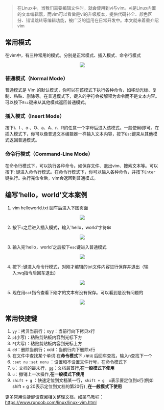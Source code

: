 <br>

> 在Linux中，当我们需要编辑文件时，就会使用到vi与vim。vi是Linux内置的文本编辑器，而vim可以看做是vi的升级版本，提供代码补全、颜色区分、错误跳转等编辑功能，被广泛的运用在日常开发中。本文就来着重介绍vim

## 常用模式
在vim中，有三种常用的模式。分别是正常模式、插入模式、命令行模式
<p align='center'>
<img src="https://img2.imgtp.com/2024/05/12/umNtSelc.png"  />
</p>

### 普通模式（Normal Mode）
普通模式是 Vim 的默认模式，你可以在该模式下执行各种命令，如移动光标、复制、粘贴、删除等。在普通模式下，键入的字符会被解释为命令而不是文本内容。可以按下`Esc`键来从其他模式返回普通模式。

### 插入模式（Insert Mode）
按下i、I 、o 、O、a、A、r、R的任意一个字母后进入该模式。一般使用i即可。在插入模式下，你可以像普通文本编辑器一样输入文本内容，按下`Esc`键来从其他模式返回普通模式。

### 命令行模式（Command-Line Mode）
在命令行模式下，可以执行各种命令，如保存文件、退出vim、搜索文本等。可以按下`:`键进入命令行模式。在命令行模式下，你可以输入各种命令，并按下`Enter`键执行。执行完命令后，vim会返回到普通模式。

## 编写‘hello，world’文本案例
1. vim helloworld.txt 回车后进入下图页面
<p align='center'>
<img src="https://img2.imgtp.com/2024/05/12/l2bw6Cjv.PNG"  />
</p>

2. 按下`i`之后进入插入模式，输入'hello，world'字符串
<p align='center'>
<img src="https://img2.imgtp.com/2024/05/12/VDZ0Mngg.PNG"  />
</p>

3. 输入完‘hello，world’之后按下`esc`键进入普通模式
<p align='center'>
<img src="https://img2.imgtp.com/2024/05/12/4PBTnhaP.png"  />
</p>

4. 按下`:`键进入命令行模式，对刚才编辑的txt文件内容进行保存并退出（输入:wq指令后回车退出）
<p align='center'>
<img src="https://img2.imgtp.com/2024/05/12/fNNdR4ph.png" />
</p>

5. 现在用`cat`指令查看下刚才的文本有没有保存。可以看到是没有问题的
<p align='center'>
<img src="https://img2.imgtp.com/2024/05/12/vSC6WWOG.png" />
</p>


## 常用快捷键
1. `yy`：拷贝当前行；xyy：当前行向下拷贝x行
2. `p`(小写)：粘贴剪贴板内容到光标下方
3. `P`(大写)：粘贴剪贴板内容到光标上方
4. `dd`：删除当前行；xdd：当前行向下删除x行 
5. 在文件中查找某个单词 在**命令模式**下 `/单词` 后回车查找，输入n查找下一个
6. `:set nu` `:set nonu` ：设置和不设置文件行号，在命令模式下
7. `G`：文档的最末行，`gg`：文档最首行,**在一般模式下使用**
8. `u`：撤销上一次操作,**在一般模式下使用**
9. `shift + g` ：快速定位到文档某一行，`shift + g  x`表示要定位到x行(例如shift + g  20表示定位到文档的第20行) ,**在一般模式下使用**

更多常用快捷键请查阅相关整理文档，如菜鸟教程：https://www.runoob.com/linux/linux-vim.html